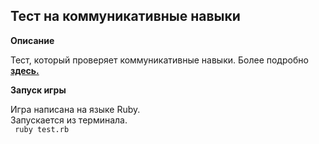 ## Тест на коммуникативные навыки

**Описание**

Тест, который проверяет коммуникативные навыки.
Более подробно [**здесь.**](https://ru.wikipedia.org/wiki/%D0%9A%D0%BE%D0%BC%D0%BC%D1%83%D0%BD%D0%B8%D0%BA%D0%B0%D1%82%D0%B8%D0%B2%D0%BD%D0%B0%D1%8F_%D0%BA%D0%BE%D0%BC%D0%BF%D0%B5%D1%82%D0%B5%D0%BD%D1%82%D0%BD%D0%BE%D1%81%D1%82%D1%8C)

**Запуск игры**

Игра написана на языке Ruby. <br> Запускается из терминала.<br> ` ruby test.rb` 
